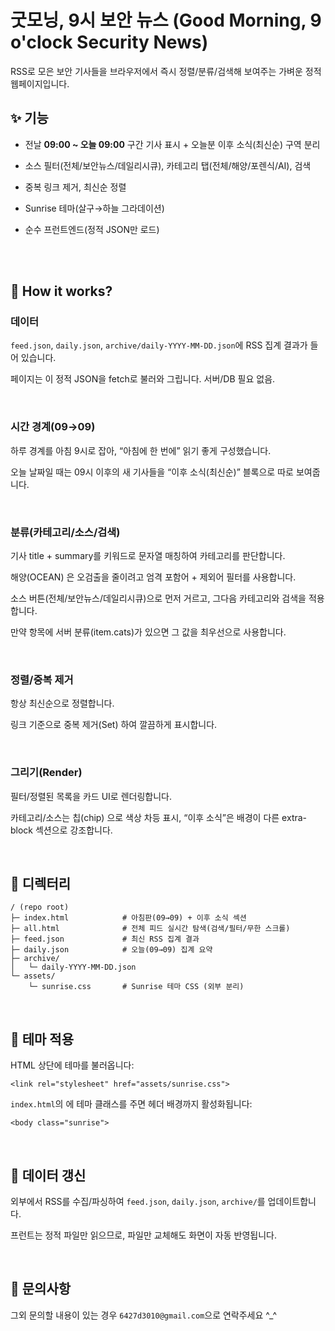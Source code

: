# 굿모닝, 9시 보안 뉴스 (Good Morning, 9 o'clock Security News)

RSS로 모은 보안 기사들을 브라우저에서 즉시 정렬/분류/검색해 보여주는 가벼운 정적 웹페이지입니다.

## ✨ 기능  

- 전날 **09:00 ~ 오늘 09:00** 구간 기사 표시 + 오늘분 이후 소식(최신순) 구역 분리

- 소스 필터(전체/보안뉴스/데일리시큐), 카테고리 탭(전체/해양/포렌식/AI), 검색

- 중복 링크 제거, 최신순 정렬

- Sunrise 테마(살구→하늘 그라데이션)

- 순수 프런트엔드(정적 JSON만 로드)

<br><br>

## 🧠 How it works?

### 데이터

`feed.json`, `daily.json`, `archive/daily-YYYY-MM-DD.json`에 RSS 집계 결과가 들어 있습니다.

페이지는 이 정적 JSON을 fetch로 불러와 그립니다. 서버/DB 필요 없음.

<br>

### 시간 경계(09→09)

하루 경계를 아침 9시로 잡아, “아침에 한 번에” 읽기 좋게 구성했습니다.

오늘 날짜일 때는 09시 이후의 새 기사들을 “이후 소식(최신순)” 블록으로 따로 보여줍니다.

<br>

### 분류(카테고리/소스/검색)

기사 title + summary를 키워드로 문자열 매칭하여 카테고리를 판단합니다.

해양(OCEAN) 은 오검출을 줄이려고 엄격 포함어 + 제외어 필터를 사용합니다.

소스 버튼(전체/보안뉴스/데일리시큐)으로 먼저 거르고, 그다음 카테고리와 검색을 적용합니다.

만약 항목에 서버 분류(item.cats)가 있으면 그 값을 최우선으로 사용합니다.

<br>

### 정렬/중복 제거

항상 최신순으로 정렬합니다.

링크 기준으로 중복 제거(Set) 하여 깔끔하게 표시합니다.

<br>

### 그리기(Render)

필터/정렬된 목록을 카드 UI로 렌더링합니다.

카테고리/소스는 칩(chip) 으로 색상 차등 표시, “이후 소식”은 배경이 다른 extra-block 섹션으로 강조합니다.

<br>

## 📁 디렉터리
```
/ (repo root)
├─ index.html            # 아침판(09→09) + 이후 소식 섹션
├─ all.html              # 전체 피드 실시간 탐색(검색/필터/무한 스크롤)
├─ feed.json             # 최신 RSS 집계 결과
├─ daily.json            # 오늘(09→09) 집계 요약
├─ archive/
│   └─ daily-YYYY-MM-DD.json
└─ assets/
    └─ sunrise.css       # Sunrise 테마 CSS (외부 분리)
```

<br>

## 🎨 테마 적용

HTML 상단에 테마를 불러옵니다:

`<link rel="stylesheet" href="assets/sunrise.css">`


`index.html`의 <body>에 테마 클래스를 주면 헤더 배경까지 활성화됩니다:

`<body class="sunrise">`

<br>

## 🔧 데이터 갱신

외부에서 RSS를 수집/파싱하여 `feed.json`, `daily.json`, `archive/`를 업데이트합니다.

프런트는 정적 파일만 읽으므로, 파일만 교체해도 화면이 자동 반영됩니다.

<br>

## 🤔 문의사항

그외 문의할 내용이 있는 경우 `6427d3010@gmail.com`으로 연락주세요 ^_^
